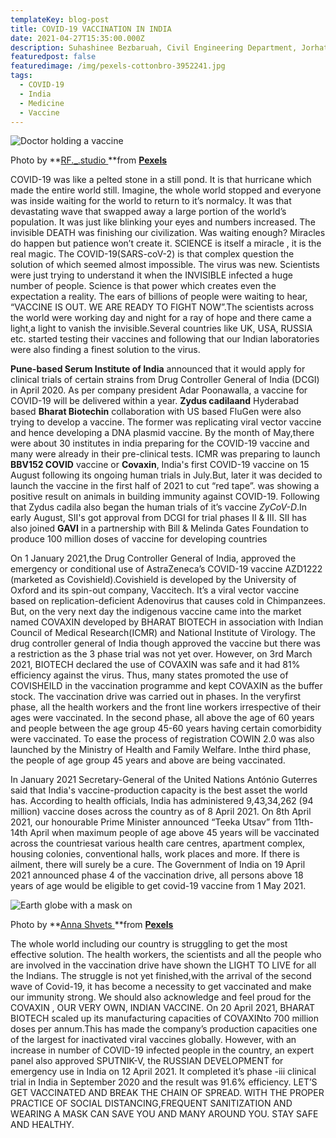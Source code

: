 ```yaml
---
templateKey: blog-post
title: COVID-19 VACCINATION IN INDIA
date: 2021-04-27T15:35:00.000Z
description: Suhashinee Bezbaruah, Civil Engineering Department, Jorhat Engineering College
featuredpost: false
featuredimage: /img/pexels-cottonbro-3952241.jpg
tags:
  - COVID-19
  - India
  - Medicine
  - Vaccine
---
```

![Doctor holding a vaccine](/img/pexels-rfstudio-3825529.jpg "COVID-19 Vaccine")

Photo by **[RF._.studio ](https://www.pexels.com/@rethaferguson?utm_content=attributionCopyText&utm_medium=referral&utm_source=pexels)**from **[Pexels](https://www.pexels.com/photo/person-holding-injection-3825529/?utm_content=attributionCopyText&utm_medium=referral&utm_source=pexels)**

COVID-19 was like a pelted stone in a still pond. It is that hurricane which made the entire world still. Imagine, the whole world stopped and everyone was inside waiting for the world to return to it’s normalcy. It was that devastating wave that swapped away a large portion of the world’s population. It was just like blinking your eyes and numbers increased. The invisible DEATH was finishing our civilization. Was waiting enough? Miracles do happen but patience won’t create it. SCIENCE is itself a miracle , it is the real magic. The COVID-19(SARS-coV-2) is that complex question the solution of which seemed almost impossible. The virus was new. Scientists were just trying to understand it when the INVISIBLE infected a huge number of people. Science is that power which creates even the expectation a reality. The ears of billions of people were waiting to hear, “VACCINE IS OUT. WE ARE READY TO FIGHT NOW”.The scientists across the world were working day and night for a ray of hope and there came a light,a light to vanish the invisible.Several countries like UK, USA, RUSSIA etc. started testing their vaccines and following that our Indian laboratories were also finding a finest solution to the virus.

**Pune-based Serum Institute of India** announced that it would apply for clinical trials of certain strains from Drug Controller General of India (DCGI) in April 2020. As per company president Adar Poonawalla, a vaccine for COVID-19 will be delivered within a year. **Zydus cadilaand** Hyderabad based **Bharat Biotechin** collaboration with US based FluGen were also trying to develop a vaccine. The former was replicating viral vector vaccine and hence developing a DNA plasmid vaccine. By the month of May,there were about 30 institutes in india preparing for the COVID-19 vaccine and many were already in their pre-clinical tests. ICMR was preparing to launch **BBV152 COVID** vaccine or **Covaxin**, India's first COVID-19 vaccine on 15 August following its ongoing human trials in July.But, later it was decided to launch the vaccine in the first half of 2021 to cut “red tape”.  was showing a positive result on animals in building immunity against COVID-19. Following that Zydus cadila also began the human trials of it’s vaccine *ZyCoV-D*.In early August, SII's got approval from DCGI for trial phases II & III. SII has also joined **GAVI** in a partnership with Bill & Melinda Gates Foundation to produce 100 million doses of vaccine for developing countries

On 1 January 2021,the Drug Controller General of India, approved the emergency or conditional use of AstraZeneca’s COVID-19 vaccine AZD1222 (marketed as Covishield).Covishield is developed by the University of Oxford and its spin-out company, Vaccitech. It’s a viral vector vaccine based on replication-deficient Adenovirus that causes cold in Chimpanzees. But, on the very next day the indigenous vaccine came into the market named COVAXIN developed by BHARAT BIOTECH in association with Indian Council of Medical Research(ICMR) and National Institute of Virology. The drug controller general of India though approved the vaccine but there was a restriction as the 3 phase trial was not yet over. However, on 3rd March 2021, BIOTECH declared the use of COVAXIN was safe and it had 81% efficiency against the virus. Thus, many states promoted the use of COVISHEILD in the vaccination programme and kept COVAXIN as the buffer stock. The vaccination drive was carried out in phases. In the veryfirst phase, all the health workers and the front line workers irrespective of their ages were vaccinated. In the second phase, all above the age of 60 years and people between the age group 45-60 years having certain comorbidity were vaccinated. To ease the process of registration COWIN 2.0 was also launched by the Ministry of Health and Family Welfare. Inthe third phase, the people of age group 45 years and above are being vaccinated.

In January 2021 Secretary-General of the United Nations António Guterres said that India's vaccine-production capacity is the best asset the world has. According to health officials, India has administered 9,43,34,262 (94 million) vaccine doses across the country as of 8 April 2021. On 8th April 2021, our honourable Prime Minister announced “Teeka Utsav” from 11th-14th April when maximum people of age above 45 years will be vaccinated across the countriesat various health care centres, apartment complex, housing colonies, conventional halls, work places and more. If there is ailment, there will surely be a cure. The Government of India on 19 April 2021 announced phase 4 of the vaccination drive, all persons above 18 years of age would be eligible to get covid-19 vaccine from 1 May 2021.

![Earth globe with a mask on](/img/pexels-anna-shvets-4167544.jpg "Earth")

Photo by **[Anna Shvets ](https://www.pexels.com/@shvetsa?utm_content=attributionCopyText&utm_medium=referral&utm_source=pexels)**from **[Pexels](https://www.pexels.com/photo/hands-with-latex-gloves-holding-a-globe-with-a-face-mask-4167544/?utm_content=attributionCopyText&utm_medium=referral&utm_source=pexels)**

The whole world including our country is struggling to get the most effective solution. The health workers, the scientists and all the people who are involved in the vaccination drive have shown the LIGHT TO LIVE for all the Indians. The struggle is not yet finished,with the arrival of the second wave of Covid-19, it has become a necessity to get vaccinated and make our immunity strong. We should also acknowledge and feel proud for the COVAXIN , OUR VERY OWN, INDIAN VACCINE. On 20 April 2021, BHARAT BIOTECH scaled up its manufacturing capacities of COVAXINto 700 million doses per annum.This has made the company’s production capacities one of the largest for inactivated viral vaccines globally. However, with an increase in number of COVID-19 infected people in the country, an expert panel also approved SPUTNIK-V, the RUSSIAN DEVELOPMENT for emergency use in India on 12 April 2021. It completed it’s phase -iii clinical trial in India in September 2020 and the result was 91.6% efficiency. LET’S GET VACCINATED AND BREAK THE CHAIN OF SPREAD. WITH THE PROPER PRACTICE OF SOCIAL DISTANCING,FREQUENT SANITIZATION AND WEARING A MASK CAN SAVE YOU AND MANY AROUND YOU. STAY SAFE AND HEALTHY.